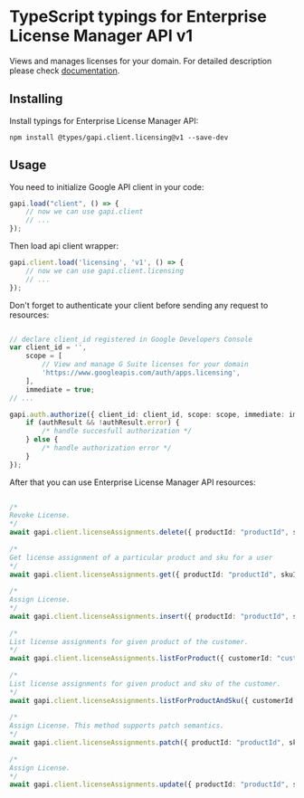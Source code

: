 # TypeScript typings for Enterprise License Manager API v1
Views and manages licenses for your domain.
For detailed description please check [documentation](https://developers.google.com/google-apps/licensing/).

## Installing

Install typings for Enterprise License Manager API:
```
npm install @types/gapi.client.licensing@v1 --save-dev
```

## Usage

You need to initialize Google API client in your code:
```typescript
gapi.load("client", () => { 
    // now we can use gapi.client
    // ... 
});
```

Then load api client wrapper:
```typescript
gapi.client.load('licensing', 'v1', () => {
    // now we can use gapi.client.licensing
    // ... 
});
```

Don't forget to authenticate your client before sending any request to resources:
```typescript

// declare client_id registered in Google Developers Console
var client_id = '',
    scope = [     
        // View and manage G Suite licenses for your domain
        'https://www.googleapis.com/auth/apps.licensing',
    ],
    immediate = true;
// ...

gapi.auth.authorize({ client_id: client_id, scope: scope, immediate: immediate }, authResult => {
    if (authResult && !authResult.error) {
        /* handle succesfull authorization */
    } else {
        /* handle authorization error */
    }
});            
```

After that you can use Enterprise License Manager API resources:

```typescript 
    
/* 
Revoke License.  
*/
await gapi.client.licenseAssignments.delete({ productId: "productId", skuId: "skuId", userId: "userId",  }); 
    
/* 
Get license assignment of a particular product and sku for a user  
*/
await gapi.client.licenseAssignments.get({ productId: "productId", skuId: "skuId", userId: "userId",  }); 
    
/* 
Assign License.  
*/
await gapi.client.licenseAssignments.insert({ productId: "productId", skuId: "skuId",  }); 
    
/* 
List license assignments for given product of the customer.  
*/
await gapi.client.licenseAssignments.listForProduct({ customerId: "customerId", productId: "productId",  }); 
    
/* 
List license assignments for given product and sku of the customer.  
*/
await gapi.client.licenseAssignments.listForProductAndSku({ customerId: "customerId", productId: "productId", skuId: "skuId",  }); 
    
/* 
Assign License. This method supports patch semantics.  
*/
await gapi.client.licenseAssignments.patch({ productId: "productId", skuId: "skuId", userId: "userId",  }); 
    
/* 
Assign License.  
*/
await gapi.client.licenseAssignments.update({ productId: "productId", skuId: "skuId", userId: "userId",  });
```